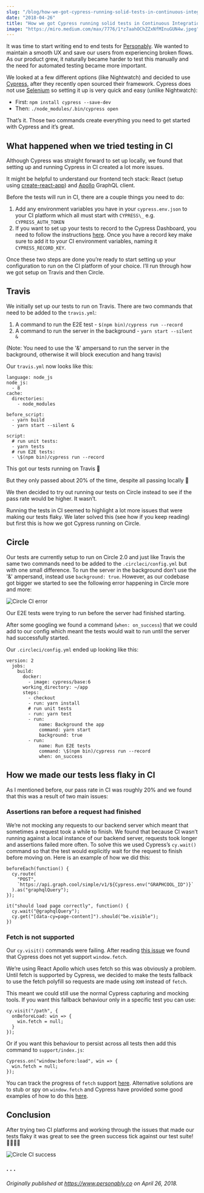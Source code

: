 ```yaml
---
slug: "/blog/how-we-got-cypress-running-solid-tests-in-continuous-integration"
date: "2018-04-26"
title: "How we got Cypress running solid tests in Continuous Integration"
image: "https://miro.medium.com/max/7776/1*z7aahOChZZxNfMInuGUN4w.jpeg"
---
```


It was time to start writing end to end tests for [Personably](https://personably.co/). We wanted to maintain a smooth UX and save our users from experiencing broken flows. As our product grew, it naturally became harder to test this manually and the need for automated testing became more important.

We looked at a few different options (like Nightwatch) and decided to use [Cypress](https://www.cypress.io/), after they recently open sourced their framework. Cypress does not use [Selenium](https://www.selenium.dev/) so setting it up is very quick and easy (unlike Nightwatch):

- First: `npm install cypress --save-dev`
- Then: `./node_modules/.bin/cypress open`

That’s it. Those two commands create everything you need to get started with Cypress and it’s great.

## What happened when we tried testing in CI

Although Cypress was straight forward to set up locally, we found that setting up and running Cypress in CI created a lot more issues.

It might be helpful to understand our frontend tech stack: React (setup using [create-react-app](https://github.com/facebook/create-react-app)) and [Apollo](https://www.apollographql.com/docs/react/) GraphQL client.

Before the tests will run in CI, there are a couple things you need to do:

1. Add any environment variables you have in your `cypress.env.json` to your CI platform which all must start with `CYPRESS\_` e.g. `CYPRESS_AUTH_TOKEN`
2. If you want to set up your tests to record to the Cypress Dashboard, you need to follow the instructions [here](https://docs.cypress.io/guides/core-concepts/dashboard-service#Setup). Once you have a record key make sure to add it to your CI environment variables, naming it `CYPRESS_RECORD_KEY`.

Once these two steps are done you’re ready to start setting up your configuration to run on the CI platform of your choice. I’ll run through how we got setup on Travis and then Circle.

## Travis

We initially set up our tests to run on Travis. There are two commands that need to be added to the `travis.yml`:

1. A command to run the E2E test - `$(npm bin)/cypress run --record`
2. A command to run the server in the background - `yarn start --silent &`

(Note: You need to use the '&' ampersand to run the server in the background, otherwise it will block execution and hang travis)

Our `travis.yml` now looks like this:

```
language: node_js
node_js:
  - 8
cache:
  directories:
    - node_modules

before_script:
  - yarn build
  - yarn start --silent &

script:
  # run unit tests:
  - yarn tests
  # run E2E tests:
  - \$(npm bin)/cypress run --record
```

This got our tests running on Travis 🎉

But they only passed about 20% of the time, despite all passing locally 🙁

We then decided to try out running our tests on Circle instead to see if the pass rate would be higher. It wasn’t.

Running the tests in CI seemed to highlight a lot more issues that were making our tests flaky. We later solved this (see how if you keep reading) but first this is how we got Cypress running on Circle.

## Circle

Our tests are currently setup to run on Circle 2.0 and just like Travis the same two commands need to be added to the `.circleci/config.yml` but with one small difference. To run the server in the background don’t use the '&' ampersand, instead use `background: true`. However, as our codebase got bigger we started to see the following error happening in Circle more and more:

![Circle CI error](https://miro.medium.com/max/1400/0*cNL7HFwG4X8NvN_W.png)

Our E2E tests were trying to run before the server had finished starting.

After some googling we found a command (`when: on_success`) that we could add to our config which meant the tests would wait to run until the server had successfully started.

Our `.circleci/config.yml` ended up looking like this:

```
version: 2
  jobs:
    build:
      docker:
        - image: cypress/base:6
      working_directory: ~/app
      steps:
        - checkout
        - run: yarn install
        # run unit tests
        - run: yarn test
        - run:
            name: Background the app
            command: yarn start
            background: true
        - run:
            name: Run E2E tests
            command: \$(npm bin)/cypress run --record
            when: on_success
```

## How we made our tests less flaky in CI

As I mentioned before, our pass rate in CI was roughly 20% and we found that this was a result of two main issues:

### Assertions ran before a request had finished

We’re not mocking any requests to our backend server which meant that sometimes a request took a while to finish. We found that because CI wasn’t running against a local instance of our backend server, requests took longer and assertions failed more often. To solve this we used Cypress’s `cy.wait()` command so that the test would explicitly wait for the request to finish before moving on. Here is an example of how we did this:

```
beforeEach(function() {
  cy.route(
    "POST",
    `https://api.graph.cool/simple/v1/${Cypress.env("GRAPHCOOL_ID")}`
  ).as("graphqlQuery");
});

it("should load page correctly", function() {
  cy.wait("@graphqlQuery");
  cy.get("[data-cy=page-content]").should("be.visible");
})
```

### Fetch is not supported

Our `cy.visit()` commands were failing. After reading [this issue](https://github.com/cypress-io/cypress/issues/95) we found that Cypress does not yet support `window.fetch`.

We’re using React Apollo which uses fetch so this was obviously a problem. Until fetch is supported by Cypress, we decided to make the tests fallback to use the fetch polyfill so requests are made using `XHR` instead of `fetch`.

This meant we could still use the normal Cypress capturing and mocking tools. If you want this fallback behaviour only in a specific test you can use:

```
cy.visit("/path", {
  onBeforeLoad: win => {
    win.fetch = null;
  }
});
```

Or if you want this behaviour to persist across all tests then add this command to `support/index.js`:

```
Cypress.on("window:before:load", win => {
  win.fetch = null;
});
```

You can track the progress of `fetch` support [here](https://github.com/cypress-io/cypress/issues/687). Alternative solutions are to stub or spy on `window.fetch` and Cypress have provided some good examples of how to do this [here](https://github.com/cypress-io/cypress-example-recipes/blob/master/examples/stubbing-spying__window-fetch/cypress/integration/spy-stub-clock-spec.js).

## Conclusion

After trying two CI platforms and working through the issues that made our tests flaky it was great to see the green success tick against our test suite! 🎉✅✅✅

![Circle CI success](https://miro.medium.com/max/1400/0*_Yi0qIeyGS3XmSo-.png)

### · · ·

_Originally published at https://www.personably.co on April 26, 2018._
